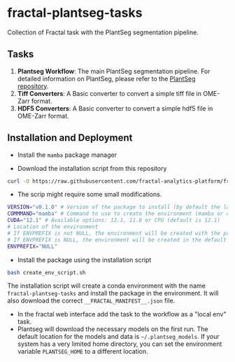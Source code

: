 # fractal-plantseg-tasks

Collection of Fractal task with the PlantSeg segmentation pipeline.

## Tasks

1. **Plantseg Workflow**: The main PlantSeg segmentation pipeline. For detailed information on PlantSeg, please refer to the [PlantSeg repository](https://github.com/kreshuklab/plant-seg).
2. **Tiff Converters**: A Basic converter to convert a simple tiff file in OME-Zarr format.
3. **HDF5 Converters**: A Basic converter to convert a simple hdf5 file in OME-Zarr format.

## Installation and Deployment

* Install the `mamba` package manager

* Download the installation script from this repository

```bash
curl -O https://raw.githubusercontent.com/fractal-analytics-platform/fractal-plantseg-tasks/main/create_env_script.sh
```

* The scrip might require some small modifications.

```bash
VERSION="v0.1.0" # Version of the package to install (by default the latest version)
COMMMAND="mamba" # Command to use to create the environment (mamba or conda) 
CUDA="12.1" # Available options: 12.1, 11.8 or CPU (default is 12.1)
# Location of the environment
# If ENVPREFIX is not NULL, the environment will be created with the prefix $ENVPREFIX/$ENVNAME 
# If ENVPREFIX is NULL, the environment will be created in the default location
ENVPREFIX="NULL" 
```

* Install the package using the installation script
  
```bash
bash create_env_script.sh
```

The installation script will create a conda environment with the name `fractal-plantseg-tasks` and install the package in the environment. It will also download the correct `__FRACTAL_MANIFEST__.json` file.

* In the fractal web interface add the task to the workflow as a "local env" task.
* Plantseg will download the necessary models on the first run. The default location for the models and data is `~/.plantseg_models`. If your system has a very limited home directory, you can set the environment variable `PLANTSEG_HOME` to a different location.
